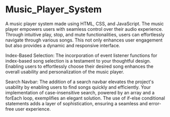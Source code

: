 # Music_Player_System
A music player system made using HTML, CSS, and JavaScript.
The music player empowers users with seamless control over their audio experience. Through intuitive play, stop, and mute functionalities, users can effortlessly navigate through various songs. This not only enhances user engagement but also provides a dynamic and responsive interface.

Index-Based Selection: The incorporation of event listener functions for index-based song selection is a testament to your thoughtful design. Enabling users to effortlessly choose their desired song enhances the overall usability and personalization of the music player.

Search Navbar: The addition of a search navbar elevates the project's usability by enabling users to find songs quickly and efficiently. Your implementation of case-insensitive search, powered by an array and a forEach loop, exemplifies an elegant solution. The use of if-else conditional statements adds a layer of sophistication, ensuring a seamless and error-free user experience.
